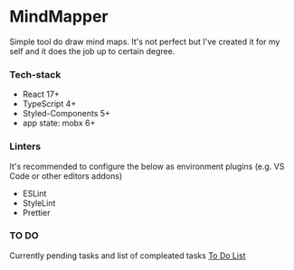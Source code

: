 # MindMapper

Simple tool do draw mind maps. It's not perfect but I've created it for my self and it does the job up to certain degree.

### Tech-stack

-   React 17+
-   TypeScript 4+
-   Styled-Components 5+
-   app state: mobx 6+

### Linters

It's recommended to configure the below as environment plugins (e.g. VS Code or other editors addons)

-   ESLint
-   StyleLint
-   Prettier

### TO DO

Currently pending tasks and list of compleated tasks
[To Do List](documentation/todo.md)
